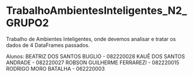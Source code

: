 # TrabalhoAmbientesInteligentes_N2_GRUPO2
Trabalho de Ambientes Inteligentes, onde devemos analisar e tratar os dados de 4 DataFrames passados.


Alunos: 
BEATRIZ DOS SANTOS BUGLIO   -  082220028
KAUÊ DOS SANTOS ANDRADE     -  082220027
ROBSON GUILHERME FERRAREZI  -  082220015
RODRIGO MORO BATALHA        -  062220003

